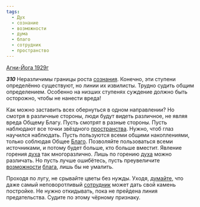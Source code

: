 ```yaml
---
tags:
  - Дух
  - сознание
  - возможности
  - дума
  - благо
  - сотрудник
  - пространство
---
```


[Агни-Йога 1929г](/agni/1929)

___310___
Неразличимы границы роста [сознания](/tag/#сознание). Конечно, эти ступени определённо существуют, но линии их извилисты. Трудно судить общим определением. Особенно на низших ступенях суждение должно быть осторожно, чтобы не нанести вреда!   

Как можно заставить всех обернуться в одном направлении? Но смотря в различные стороны, люди будут видеть различное, не являя вреда Общему Благу. Пусть смотрят в разные стороны. Пусть наблюдают все точки звёздного [пространства](/tag/#пространство). Нужно, чтоб глаз научился наблюдать. Пусть пользуются всеми общими накоплениями, только соблюдая Общее [Благо](/tag/#благо). Позволяйте пользоваться всеми источниками, и потому будет больше, кто больше вместит. Явление горения [духа](/tag/#Дух) так многоразлично. Лишь по горению [духа](/tag/#Дух) можно различать. Но пусть лучше ошибётесь, пусть преувеличите [возможности](/tag/#возможности) [блага](/tag/#благо), лишь бы не умалить.   

Проходя по лугу, не срывайте цветы без нужды. Уходя, [думайте](/tag/#дума), что даже самый неповоротливый [сотрудник](/tag/#сотрудник) может дать свой камень постройке. Не нужно откидывать, пока не прейдена линия предательства. Судите по этому чёрному признаку.